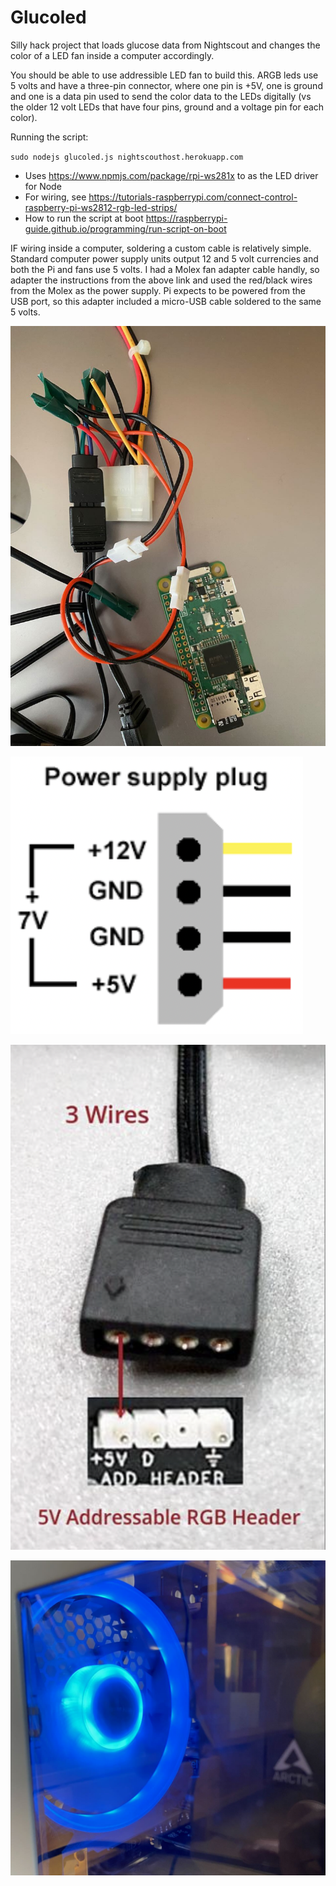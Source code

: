 # Glucoled

Silly hack project that loads glucose data from Nightscout and changes the color of a LED fan inside a computer accordingly.

You should be able to use addressible LED fan to build this. ARGB leds use 5 volts and have a three-pin connector, where one pin is +5V, one is ground and one is a data pin used to send the color data to the LEDs digitally (vs the older 12 volt LEDs that have four pins, ground and a voltage pin for each color).

Running the script:

`sudo nodejs glucoled.js nightscouthost.herokuapp.com`
 
* Uses https://www.npmjs.com/package/rpi-ws281x to as the LED driver for Node
* For wiring, see https://tutorials-raspberrypi.com/connect-control-raspberry-pi-ws2812-rgb-led-strips/
* How to run the script at boot https://raspberrypi-guide.github.io/programming/run-script-on-boot

IF wiring inside a computer, soldering a custom cable is relatively simple. Standard computer power supply units output 12 and 5 volt currencies and both the Pi and fans use 5 volts. I had a Molex fan adapter cable handly, so adapter the instructions from the above link and used the red/black wires from the Molex as the power supply. Pi expects to be powered from the USB port, so this adapter included a micro-USB cable soldered to the same 5 volts.

![The board with cabling](IMG_6625.jpeg)

![Molex pinout](molex.png)

![ARGB pinout](argb.png)

![Fan showing low](IMG_6626.jpeg)
